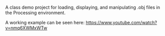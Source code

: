A class demo project for loading, displaying, and manipulating .obj files in the Processing environment.

A working example can be seen here:
https://www.youtube.com/watch?v=nmq6XWMxWTw
